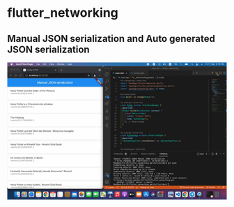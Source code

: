 # flutter_networking
## Manual JSON serialization and Auto generated JSON serialization
![til](./manser.gif)

